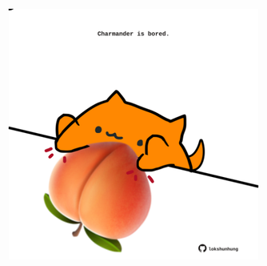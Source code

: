 <!-- built at 23/03/2023, 18:00:53 UTC -->
<p align="center">
  <img width="500" height="500" src="./ReadmeImage.svg">
</p>
